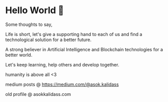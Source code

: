 # Hello World 👋

Some thoughts to say, 

Life is short, let's give a supporting hand to each of us and find a technological solution for a better future. 

A strong believer in Artificial Intelligence and Blockchain technologies for a better world.

Let's keep learning, help others and develop together.

humanity is above all <3

medium posts @ https://medium.com/@asok.kalidass

old profile @ asokkalidass.com
